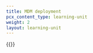 ```yaml
---
title: MDM deployment
pcx_content_type: learning-unit
weight: 2
layout: learning-unit
---
```


{{<render file="zero-trust/_mdm.md">}}
